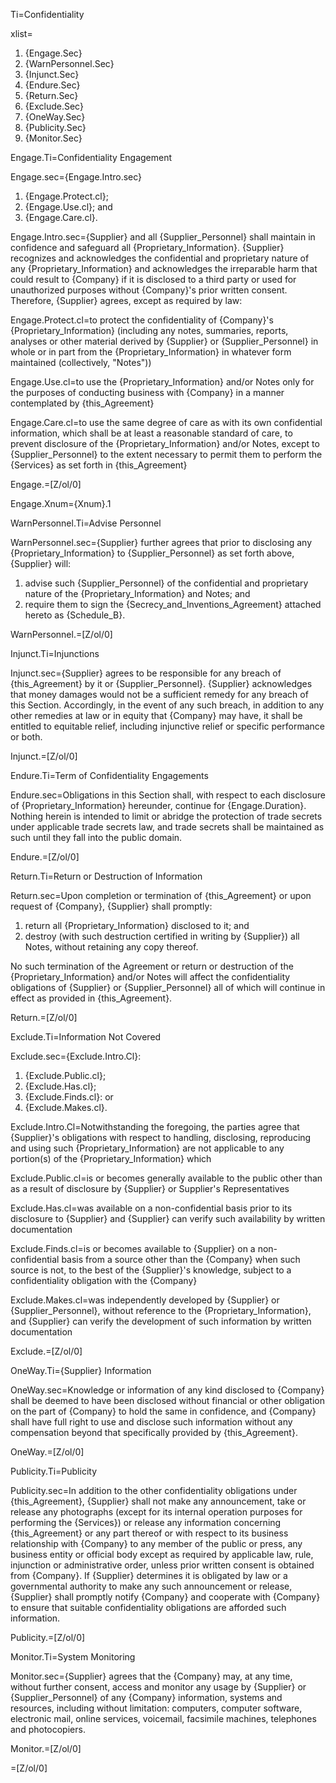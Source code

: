 Ti=Confidentiality

xlist=<ol><li>{Engage.Sec}</li><li>{WarnPersonnel.Sec}</li><li>{Injunct.Sec}</li><li>{Endure.Sec}</li><li>{Return.Sec}</li><li>{Exclude.Sec}</li><li>{OneWay.Sec}</li><li>{Publicity.Sec}</li><li>{Monitor.Sec}</li></ol>

Engage.Ti=Confidentiality Engagement

Engage.sec={Engage.Intro.sec}<ol><li>{Engage.Protect.cl};</li><li>{Engage.Use.cl}; and</li><li>{Engage.Care.cl}.</li></ol>

Engage.Intro.sec={Supplier} and all {Supplier_Personnel} shall maintain in confidence and safeguard all {Proprietary_Information}.  {Supplier} recognizes and acknowledges the confidential and proprietary nature of any {Proprietary_Information} and acknowledges the irreparable harm that could result to {Company} if it is disclosed to a third party or used for unauthorized purposes without {Company}'s prior written consent. Therefore, {Supplier} agrees, except as required by law: 

Engage.Protect.cl=to protect the confidentiality of {Company}'s {Proprietary_Information} (including any notes, summaries, reports, analyses or other material derived by {Supplier} or {Supplier_Personnel} in whole or in part from the {Proprietary_Information} in whatever form maintained (collectively, "Notes"))

Engage.Use.cl=to use the {Proprietary_Information} and/or Notes only for the purposes of conducting business with {Company} in a manner contemplated by {this_Agreement}

Engage.Care.cl=to use the same degree of care as with its own confidential information, which shall be at least a reasonable standard of care, to prevent disclosure of the {Proprietary_Information} and/or Notes, except to {Supplier_Personnel} to the extent necessary to permit them to perform the {Services} as set forth in {this_Agreement}

Engage.=[Z/ol/0]

Engage.Xnum={Xnum}.1

WarnPersonnel.Ti=Advise Personnel

WarnPersonnel.sec={Supplier} further agrees that prior to disclosing any {Proprietary_Information} to {Supplier_Personnel} as set forth above, {Supplier} will: <ol><li>advise such {Supplier_Personnel} of the confidential and proprietary nature of the {Proprietary_Information} and Notes; and</li><li>require them to sign the {Secrecy_and_Inventions_Agreement} attached hereto as {Schedule_B}.</li></ol>

WarnPersonnel.=[Z/ol/0]

Injunct.Ti=Injunctions

Injunct.sec={Supplier} agrees to be responsible for any breach of {this_Agreement} by it or {Supplier_Personnel}. {Supplier} acknowledges that money damages would not be a sufficient remedy for any breach of this Section. Accordingly, in the event of any such breach, in addition to any other remedies at law or in equity that {Company} may have, it shall be entitled to equitable relief, including injunctive relief or specific performance or both.

Injunct.=[Z/ol/0]

Endure.Ti=Term of Confidentiality Engagements

Endure.sec=Obligations in this Section shall, with respect to each disclosure of {Proprietary_Information} hereunder, continue for {Engage.Duration}. Nothing herein is intended to limit or abridge the protection of trade secrets under applicable trade secrets law, and trade secrets shall be maintained as such until they fall into the public domain.

Endure.=[Z/ol/0]

Return.Ti=Return or Destruction of Information

Return.sec=Upon completion or termination of {this_Agreement} or upon request of {Company}, {Supplier} shall promptly: <ol><li>return all {Proprietary_Information} disclosed to it; and</li><li>destroy (with such destruction certified in writing by {Supplier}) all Notes, without retaining any copy thereof.</li></ol> No such termination of the Agreement or return or destruction of the {Proprietary_Information} and/or Notes will affect the confidentiality obligations of {Supplier} or {Supplier_Personnel} all of which will continue in effect as provided in {this_Agreement}.

Return.=[Z/ol/0]

Exclude.Ti=Information Not Covered

Exclude.sec={Exclude.Intro.Cl}: <ol><li>{Exclude.Public.cl};</li><li>{Exclude.Has.cl};</li><li>{Exclude.Finds.cl}: or</li><li>{Exclude.Makes.cl}.</li></ol>

Exclude.Intro.Cl=Notwithstanding the foregoing, the parties agree that {Supplier}'s obligations with respect to handling, disclosing, reproducing and using such {Proprietary_Information} are not applicable to any portion(s) of the {Proprietary_Information} which

Exclude.Public.cl=is or becomes generally available to the public other than as a result of disclosure by {Supplier} or Supplier's Representatives

Exclude.Has.cl=was available on a non-confidential basis prior to its disclosure to {Supplier} and {Supplier} can verify such availability by written documentation

Exclude.Finds.cl=is or becomes available to {Supplier} on a non-confidential basis from a source other than the {Company} when such source is not, to the best of the {Supplier}'s knowledge, subject to a confidentiality obligation with the {Company}

Exclude.Makes.cl=was independently developed by {Supplier} or {Supplier_Personnel}, without reference to the {Proprietary_Information}, and {Supplier} can verify the development of such information by written documentation

Exclude.=[Z/ol/0]


OneWay.Ti={Supplier} Information

OneWay.sec=Knowledge or information of any kind disclosed to {Company} shall be deemed to have been disclosed without financial or other obligation on the part of {Company} to hold the same in confidence, and {Company} shall have full right to use and disclose such information without any compensation beyond that specifically provided by {this_Agreement}.

OneWay.=[Z/ol/0]


Publicity.Ti=Publicity

Publicity.sec=In addition to the other confidentiality obligations under {this_Agreement}, {Supplier} shall not make any announcement, take or release any photographs (except for its internal operation purposes for performing the {Services}) or release any information concerning {this_Agreement} or any part thereof or with respect to its business relationship with {Company} to any member of the public or press, any business entity or official body except as required by applicable law, rule, injunction or administrative order, unless prior written consent is obtained from {Company}. If {Supplier} determines it is obligated by law or a governmental authority to make any such announcement or release, {Supplier} shall promptly notify {Company} and cooperate with {Company} to ensure that suitable confidentiality obligations are afforded such information.

Publicity.=[Z/ol/0]

Monitor.Ti=System Monitoring

Monitor.sec={Supplier} agrees that the {Company} may, at any time, without further consent, access and monitor any usage by {Supplier} or {Supplier_Personnel} of any {Company} information, systems and resources, including without limitation: computers, computer software, electronic mail, online services, voicemail, facsimile machines, telephones and photocopiers.

Monitor.=[Z/ol/0]
  
=[Z/ol/0]
